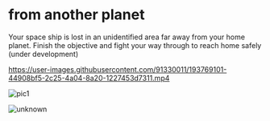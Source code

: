 # from another planet
Your space ship is lost in an unidentified area far away from your home planet. Finish the objective and fight your way through to reach home safely (under development)


https://user-images.githubusercontent.com/91330011/193769101-44908bf5-2c25-4a04-8a20-1227453d7311.mp4

![pic1](https://user-images.githubusercontent.com/91330011/193768843-16ab410e-8047-4375-8031-88d6a1827c72.png)

![unknown](https://user-images.githubusercontent.com/91330011/192030574-85410cda-6f95-45a9-ac37-5f556b95fa60.png)

